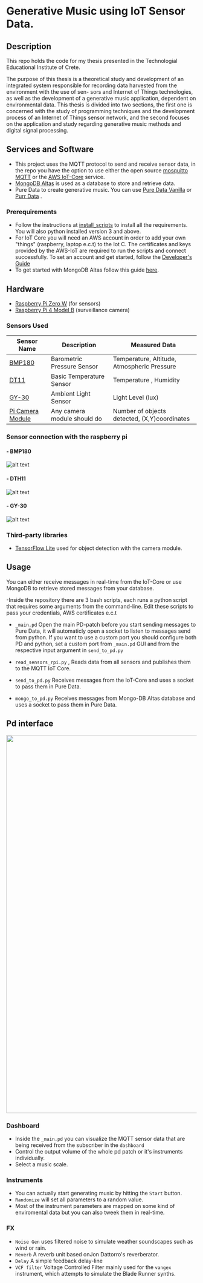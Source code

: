 # Generative Music using IoT Sensor Data.

## Description
This repo holds the code for my thesis presented in the Technologial Educational Institute of Crete.

The purpose of this thesis is a theoretical study and development of an integrated system responsible for recording data harvested from the environment with the use of sen- sors and Internet of Things technologies, as well as the development of a generative music application, dependent on environmental data. This thesis is divided into two sections, the first one is concerned with the study of programming techniques and the development process of an Internet of Things sensor network, and the second focuses on the application and study regarding generative music methods and digital signal processing.

## Services and Software
- This project uses the MQTT protocol to send and receive sensor data, in the repo you have the option to use either the open source [mosquitto MQTT](https://mosquitto.org) or the [AWS IoT-Core](https://aws.amazon.com/iot-core/) service.
- [MongoDB Altas](https://www.mongodb.com/cloud/atlas) is used as a database to store and retrieve data.
- Pure Data to create generative music. You can use [Pure Data Vanilla](https://puredata.info/downloads) or [Purr Data](https://agraef.github.io/purr-data/) .

### Prerequirements
- Follow the instructions at [install_scripts](https://github.com/Phevoso/generative_music_iot/blob/main/install_scripts/README.md) to install all the requirements.
You will also python installed version 3 and above.
- For IoT Core you will need an AWS account in order to add your own "things" (raspberry, laptop e.c.t) to the Iot C.
The certificates and keys provided by the AWS-IoT are required to run the scripts and connect successfully.
To set an account and get started, follow the [Developer's Guide](https://docs.aws.amazon.com/iot/latest/developerguide/iot-gs.html)
- To get started with MongoDB Altas follow this guide [here](https://docs.atlas.mongodb.com/getting-started/).


## Hardware
- [Raspberry Pi Zero W](https://www.raspberrypi.org/products/raspberry-pi-zero-w/) (for sensors)
- [Raspberry Pi 4 Model B](https://www.raspberrypi.org/products/raspberry-pi-4-model-b/) (surveillance camera)


### Sensors Used
|  Sensor Name   |          Description           |        Measured Data    |
| ---------- | ------------------------------- | -------------------------- |
| [BMP180](https://www.adafruit.com/product/1603) | Barometric Pressure Sensor | Temperature, Altitude, Atmospheric Pressure |
| [DT11](https://www.adafruit.com/product/386)    | Basic Temperature Sensor   | Temperature , Humidity                      |
| [GY-30](http://wiki.sunfounder.cc/index.php?title=GY-30_Digital_Light_Intensity_Measuring_Module)    | Ambient Light Sensor   | Light Level (lux) |
| [Pi Camera Module](https://projects.raspberrypi.org/en/projects/getting-started-with-picamera)   | Any camera module should do | Number of objects detected, (X,Y)coordinates |

### Sensor connection with the raspberry pi

#### - BMP180 
![alt text](https://github.com/Phevoso/generative_music_iot/blob/main/images/bmp180_schematic.jpg?raw=true)
#### - DTH11 
![alt text](https://github.com/Phevoso/generative_music_iot/blob/main/images/dth11_schematic.jpg?raw=true)
#### - GY-30
![alt text](https://github.com/Phevoso/generative_music_iot/blob/main/images/gy-30_schematic.jpg?raw=true)

### Third-party libraries
- [TensorFlow Lite](https://github.com/tensorflow/tflite-micro) used for object detection with the camera module.

## Usage
You can either receive messages in real-time from the IoT-Core or use MongoDB to retrieve stored messages from your database.

-Inside the repository there are 3 bash scripts, each runs a python script that requires some arguments from the command-line.
Edit these scripts to pass your credentials, AWS certificates e.c.t 

- `_main.pd` Open the main PD-patch before you start sending messages to Pure Data,
 it will automaticly open a socket to listen to messages send from python. 
 If you want to use a custom port you should configure both PD and python, set a custom port from `_main.pd` GUI and from the respective input argument in `send_to_pd.py`

- `read_sensors_rpi.py` , Reads data from all sensors and publishes them to the MQTT IoT Core.

- `send_to_pd.py` Receives messages from the IoT-Core and uses a socket to pass them in Pure Data.

- `mongo_to_pd.py` Receives messages from Mongo-DB Altas database and uses a socket to pass them in Pure Data.

## Pd interface

<img src="https://github.com/Phevoso/generative_music_iot/blob/main/images/gui.PNG " width="1000">

### Dashboard
- Inside the `_main.pd` you can visualize the MQTT sensor data that are being received from the subscriber in the `dashboard`
- Control the output volume of the whole pd patch or it's instruments individually.
- Select a music scale.

### Instruments
- You can actually start generating music by hitting the `Start` button. 
- `Randomize` will set all parameters to a random value.
- Most of the instrument parameters are mapped on some kind of enviromental data but you can also tweek them in real-time.

### FX
- `Noise Gen` uses filtered noise to simulate weather soundscapes such as wind or rain.
- `Reverb` A reverb unit based onJon Dattorro's reverberator.
- `Delay` A simple feedback delay-line
- `VCF filter` Voltage Controlled Filter mainly used for the `vangex` instrument, which attempts to simulate the Blade Runner synths.









